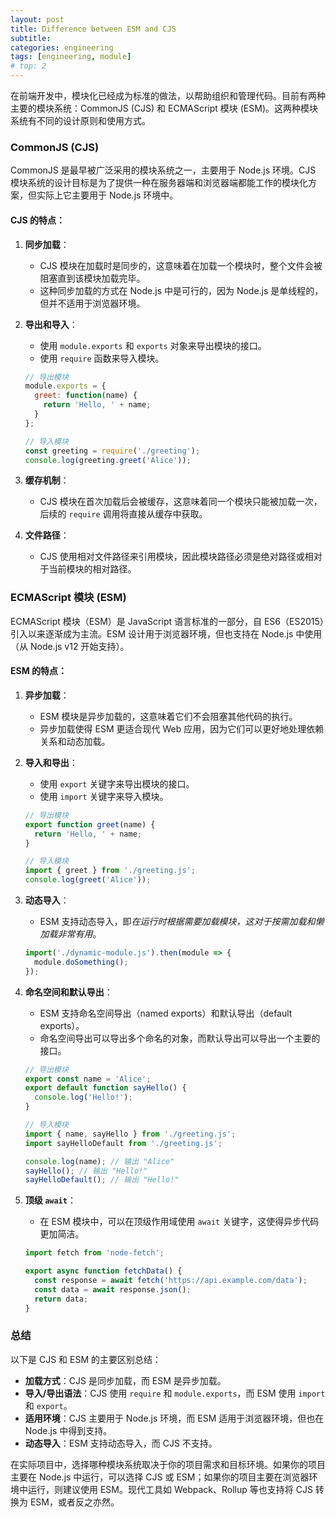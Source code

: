 ```yaml
---
layout: post
title: Difference between ESM and CJS
subtitle:
categories: engineering
tags: [engineering, module]
# top: 2
---
```



在前端开发中，模块化已经成为标准的做法，以帮助组织和管理代码。目前有两种主要的模块系统：CommonJS (CJS) 和 ECMAScript 模块 (ESM)。这两种模块系统有不同的设计原则和使用方式。

### CommonJS (CJS)

CommonJS 是最早被广泛采用的模块系统之一，主要用于 Node.js 环境。CJS 模块系统的设计目标是为了提供一种在服务器端和浏览器端都能工作的模块化方案，但实际上它主要用于 Node.js 环境中。

#### CJS 的特点：

1. **同步加载**：
   - CJS 模块在加载时是同步的，这意味着在加载一个模块时，整个文件会被阻塞直到该模块加载完毕。
   - 这种同步加载的方式在 Node.js 中是可行的，因为 Node.js 是单线程的，但并不适用于浏览器环境。

2. **导出和导入**：
   - 使用 `module.exports` 和 `exports` 对象来导出模块的接口。
   - 使用 `require` 函数来导入模块。
   
   ```javascript
   // 导出模块
   module.exports = {
     greet: function(name) {
       return 'Hello, ' + name;
     }
   };

   // 导入模块
   const greeting = require('./greeting');
   console.log(greeting.greet('Alice'));
   ```

3. **缓存机制**：
   - CJS 模块在首次加载后会被缓存，这意味着同一个模块只能被加载一次，后续的 `require` 调用将直接从缓存中获取。

4. **文件路径**：
   - CJS 使用相对文件路径来引用模块，因此模块路径必须是绝对路径或相对于当前模块的相对路径。

### ECMAScript 模块 (ESM)

ECMAScript 模块（ESM）是 JavaScript 语言标准的一部分，自 ES6（ES2015）引入以来逐渐成为主流。ESM 设计用于浏览器环境，但也支持在 Node.js 中使用（从 Node.js v12 开始支持）。

#### ESM 的特点：

1. **异步加载**：
   - ESM 模块是异步加载的，这意味着它们不会阻塞其他代码的执行。
   - 异步加载使得 ESM 更适合现代 Web 应用，因为它们可以更好地处理依赖关系和动态加载。

2. **导入和导出**：
   - 使用 `export` 关键字来导出模块的接口。
   - 使用 `import` 关键字来导入模块。
   
   ```javascript
   // 导出模块
   export function greet(name) {
     return 'Hello, ' + name;
   }

   // 导入模块
   import { greet } from './greeting.js';
   console.log(greet('Alice'));
   ```

3. **动态导入**：
   - ESM 支持动态导入，即*在运行时根据需要加载模块，这对于按需加载和懒加载非常有用*。
   
   ```javascript
   import('./dynamic-module.js').then(module => {
     module.doSomething();
   });
   ```

4. **命名空间和默认导出**：
   - ESM 支持命名空间导出（named exports）和默认导出（default exports）。
   - 命名空间导出可以导出多个命名的对象，而默认导出可以导出一个主要的接口。
   
   ```javascript
   // 导出模块
   export const name = 'Alice';
   export default function sayHello() {
     console.log('Hello!');
   }

   // 导入模块
   import { name, sayHello } from './greeting.js';
   import sayHelloDefault from './greeting.js';

   console.log(name); // 输出 "Alice"
   sayHello(); // 输出 "Hello!"
   sayHelloDefault(); // 输出 "Hello!"
   ```

5. **顶级 `await`**：
   - 在 ESM 模块中，可以在顶级作用域使用 `await` 关键字，这使得异步代码更加简洁。
   
   ```javascript
   import fetch from 'node-fetch';

   export async function fetchData() {
     const response = await fetch('https://api.example.com/data');
     const data = await response.json();
     return data;
   }
   ```

### 总结

以下是 CJS 和 ESM 的主要区别总结：

- **加载方式**：CJS 是同步加载，而 ESM 是异步加载。
- **导入/导出语法**：CJS 使用 `require` 和 `module.exports`，而 ESM 使用 `import` 和 `export`。
- **适用环境**：CJS 主要用于 Node.js 环境，而 ESM 适用于浏览器环境，但也在 Node.js 中得到支持。
- **动态导入**：ESM 支持动态导入，而 CJS 不支持。

在实际项目中，选择哪种模块系统取决于你的项目需求和目标环境。如果你的项目主要在 Node.js 中运行，可以选择 CJS 或 ESM；如果你的项目主要在浏览器环境中运行，则建议使用 ESM。现代工具如 Webpack、Rollup 等也支持将 CJS 转换为 ESM，或者反之亦然。
